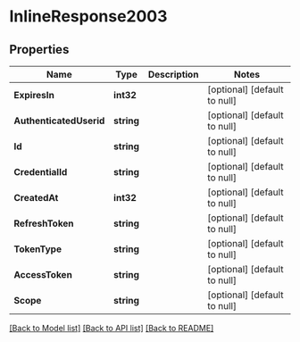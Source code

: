 # InlineResponse2003

## Properties
Name | Type | Description | Notes
------------ | ------------- | ------------- | -------------
**ExpiresIn** | **int32** |  | [optional] [default to null]
**AuthenticatedUserid** | **string** |  | [optional] [default to null]
**Id** | **string** |  | [optional] [default to null]
**CredentialId** | **string** |  | [optional] [default to null]
**CreatedAt** | **int32** |  | [optional] [default to null]
**RefreshToken** | **string** |  | [optional] [default to null]
**TokenType** | **string** |  | [optional] [default to null]
**AccessToken** | **string** |  | [optional] [default to null]
**Scope** | **string** |  | [optional] [default to null]

[[Back to Model list]](../README.md#documentation-for-models) [[Back to API list]](../README.md#documentation-for-api-endpoints) [[Back to README]](../README.md)


